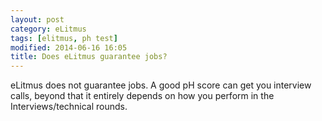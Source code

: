 ```yaml
---
layout: post
category: eLitmus
tags: [elitmus, ph test]
modified: 2014-06-16 16:05
title: Does eLitmus guarantee jobs?
---
```




eLitmus does not guarantee jobs. A good pH score can get you interview calls, beyond that it entirely depends on how you perform in the Interviews/technical rounds.


